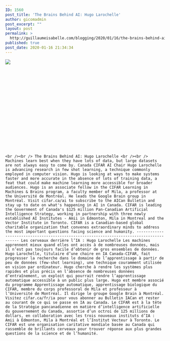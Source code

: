 ```yaml
---
ID: 1560
post_title: 'The Brains Behind AI: Hugo Larochelle'
author: gicomadmin
post_excerpt: ""
layout: post
permalink: >
  http://guillaumeisabelle.com/blogging/2020/01/16/the-brains-behind-ai-hugo-larochelle-2/
published: true
post_date: 2020-01-16 21:34:34
---
```

<div>
  <img src='https://ifttt.com/images/no_image_card.png' style='max-width:600px' /><br /><div>
    <div style="width: 480px;height: 270px;overflow: hidden">
    </div>
    
    <br /><br /> The Brains Behind AI: Hugo Larochelle <br /><br /> Machines learn best when they have lots of data, but large datasets are not always easy to come by. Canada CIFAR AI Chair Hugo Larochelle is advancing research in few shot learning, a technique commonly employed in computer vision. Hugo is looking at ways to make systems faster and more accurate in the absence of lots of training data, a feat that could make machine learning more accessible for broader audiences. Hugo is an associate fellow in the CIFAR Learning in Machines & Brains program, a faculty member of Mila, a professor at the Université de Montréal. He leads the Google Brain group in Montréal. Visit cifar.ca/ai to subscribe to the AICan Bulletin and stay up to date on what's happening in AI in Canada. CIFAR is leading the Government of Canada's $125 million Pan-Canadian Artificial Intelligence Strategy, working in partnership with three newly established AI Institutes - Amii in Edmonton, Mila in Montreal and the Vector Institute in Toronto. CIFAR is a Canadian-based global charitable organization that convenes extraordinary minds to address the most important questions facing science and humanity. ---------------------------------------------------------------------------------------- Les cerveaux derrière l’IA : Hugo Larochelle Les machines apprennent mieux quand elles ont accès à de nombreuses données, mais il n’est pas toujours facile d’obtenir de gros ensembles de données. Hugo Larochelle, titulaire d’une chaire en IA Canada-CIFAR, fait progresser la recherche dans le domaine de l’apprentissage à partir de peu de données (few-shot learning), une technique couramment utilisée en vision par ordinateur. Hugo cherche à rendre les systèmes plus rapides et plus précis en l’absence de nombreuses données d’entraînement, un exploit qui pourrait rendre l’apprentissage automatique accessible à un public plus large. Hugo est membre associé du programme Apprentissage automatique, apprentissage biologique du CIFAR, membre du corps professoral de Mila et professeur à l’Université de Montréal. Il dirige le groupe Google Brain à Montréal. Visitez cifar.ca/fr/ia pour vous abonner au Bulletin IACan et rester au courant de ce qui se passe en IA au Canada. Le CIFAR est à la tête de la Stratégie pancanadienne en matière d’intelligence artificielle du gouvernement du Canada, assortie d’un octroi de 125 millions de dollars, en collaboration avec les trois nouveaux instituts d’IA : Amii à Edmonton, Mila à Montréal et l’Institut Vecteur à Toronto. Le CIFAR est une organisation caritative mondiale basée au Canada qui rassemble de brillants cerveaux pour trouver réponse aux plus grandes questions de la science et de l’humanité.
  </div>
</div>